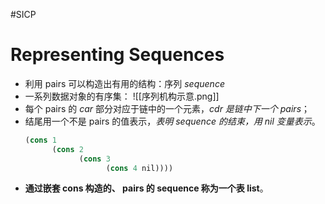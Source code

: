 #SICP 
# Representing Sequences
- 利用 pairs 可以构造出有用的结构：序列 *sequence*
- 一系列数据对象的有序集：
![[序列机构示意.png]]
- 每个 pairs 的 *car* 部分对应于链中的一个元素，*cdr 是链中下一个 pairs*；
- 结尾用一个不是 pairs 的值表示，*表明 sequence 的结束，用 nil 变量表示*。
	```scheme
	(cons 1
	      (cons 2
	            (cons 3
	                  (cons 4 nil))))
	```
- **通过嵌套 cons 构造的、 pairs 的 sequence 称为一个表 list**。
	